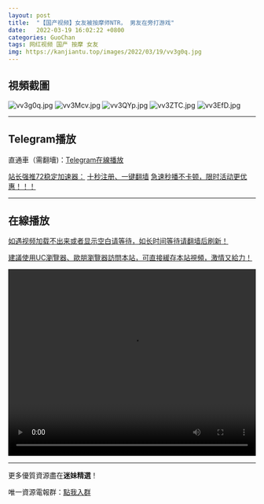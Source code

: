 ```yaml
---
layout: post
title:  "【国产视频】女友被按摩师NTR， 男友在旁打游戏"
date:   2022-03-19 16:02:22 +0800
categories: GuoChan
tags: 网红视频 国产 按摩 女友
img: https://kanjiantu.top/images/2022/03/19/vv3g0q.jpg
---
```



## 視頻截圖

![vv3g0q.jpg](https://kanjiantu.top/images/2022/03/19/vv3g0q.jpg)
![vv3Mcv.jpg](https://kanjiantu.top/images/2022/03/19/vv3Mcv.jpg)
![vv3QYp.jpg](https://kanjiantu.top/images/2022/03/19/vv3QYp.jpg)
![vv3ZTC.jpg](https://kanjiantu.top/images/2022/03/19/vv3ZTC.jpg)
![vv3EfD.jpg](https://kanjiantu.top/images/2022/03/19/vv3EfD.jpg)

* * *
## Telegram播放

直通車（需翻墻)：[Telegram在線播放](https://t.me/mimeijingxuan/207)

<u>站长强推72稳定加速器：</u> [十秒注册、一键翻墙](https://www.mimei.blog/skip/vpn.html)
<u>急速秒播不卡顿，限时活动更优惠！！！</u>
* * *
## 在線播放
<u>如遇视频加载不出来或者显示空白请等待，如长时间等待请翻墙后刷新！</u>

<u>建議使用UC瀏覽器、歐朋瀏覽器訪問本站，可直接緩存本站視頻，激情又給力！</u>
<center><video src="https://cdn.publer.io/uploads/videos/6246ea27db279732fb55c018/35ff165b06afa3a13ce3419b6f04df92.mp4" width="100%" height="380px" controls="controls"></video></center>


* * *
更多優質資源盡在**迷妹精選**！

唯一資源電報群：[點我入群](https://t.me/mimeijingxuan)


